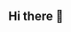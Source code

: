 ## Hi there 👋

<!--
**kayymarklearn/kayymarklearn** is a ✨ _special_ ✨ repository because its `README.md` (this file) appears on your GitHub profile.

Here are some ideas to get you started:

- 🌱 I’m currently learning Cybersecurity and Ethical hacking
- 👯 I’m looking to collaborate on any projects that will challenge me.
- 📫 How to reach me: kayymark.learn@gmail.com
- ⚡ Fun fact: I'm also a crypto fam
-->
